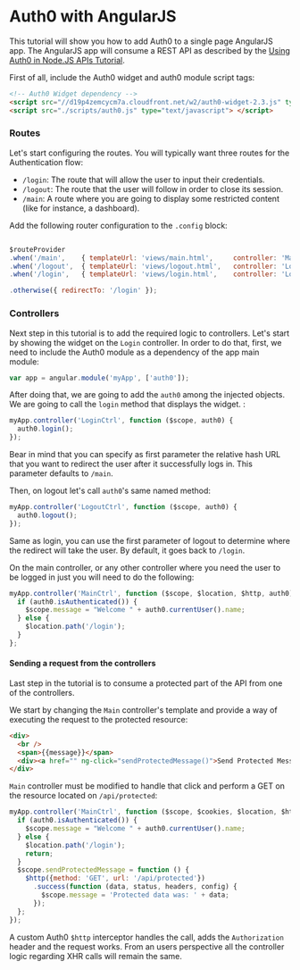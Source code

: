 # Auth0 with AngularJS

This tutorial will show you how to add Auth0 to a single page AngularJS app. The AngularJS app will consume a REST API as described by the [Using Auth0 in Node.JS APIs Tutorial](https://docs.auth0.com/nodeapi-tutorial).

First of all, include the Auth0 widget and auth0 module script tags:
```html
<!-- Auth0 Widget dependency -->
<script src="//d19p4zemcycm7a.cloudfront.net/w2/auth0-widget-2.3.js" type="text/javascript"> </script>
<script src="./scripts/auth0.js" type="text/javascript"> </script>
```

### Routes

Let's start configuring the routes. You will typically want three routes for the Authentication flow:
 * `/login`:  The route that will allow the user to input their credentials.
 * `/logout`: The route that the user will follow in order to close its session.
 * `/main`:   A route where you are going to display some restricted content (like for instance, a dashboard).

Add the following router configuration to the `.config` block:
```js

$routeProvider
.when('/main',    { templateUrl: 'views/main.html',     controller: 'MainCtrl'    })
.when('/logout',  { templateUrl: 'views/logout.html',   controller: 'LogoutCtrl'  })
.when('/login',   { templateUrl: 'views/login.html',    controller: 'LoginCtrl'   })

.otherwise({ redirectTo: '/login' });
```

### Controllers
Next step in this tutorial is to add the required logic to controllers. Let's start by showing the widget on the `Login` controller. In order to do that, first, we need to include the Auth0 module as a dependency of the app main module:
```js
var app = angular.module('myApp', ['auth0']);
```

After doing that, we are going to add the `auth0` among the injected objects. We are going to call the `login` method that displays the widget. :

```js
myApp.controller('LoginCtrl', function ($scope, auth0) {
  auth0.login();
});
```
Bear in mind that you can specify as first parameter the relative hash URL that you want to redirect the user after it successfully logs in. This parameter defaults to `/main`.

Then, on logout let's call `auth0`'s same named method:
```js
myApp.controller('LogoutCtrl', function ($scope, auth0) {
  auth0.logout();
});
```

Same as login, you can use the first parameter of logout to determine where the redirect will take the user. By default, it goes back to `/login`.

On the main controller, or any other controller where you need the user to be logged in just you will need to do the following:

```js
myApp.controller('MainCtrl', function ($scope, $location, $http, auth0) {
  if (auth0.isAuthenticated()) {
    $scope.message = "Welcome " + auth0.currentUser().name;
  } else {
    $location.path('/login');
  }
};
```

#### Sending a request from the controllers
Last step in the tutorial is to consume a protected part of the API from one of the controllers.

We start by changing the `Main` controller's template and provide a way of executing the request to the protected resource:
```html
<div>
  <br />
  <span>{{message}}</span>
  <div><a href="" ng-click="sendProtectedMessage()">Send Protected Message</a></div>
</div>
```

`Main` controller must be modified to handle that click and perform a GET on the resource located on `/api/protected`:

```js
myApp.controller('MainCtrl', function ($scope, $cookies, $location, $http) {
  if (auth0.isAuthenticated()) {
    $scope.message = "Welcome " + auth0.currentUser().name;
  } else {
    $location.path('/login');
    return;
  }
  $scope.sendProtectedMessage = function () {
    $http({method: 'GET', url: '/api/protected'})
      .success(function (data, status, headers, config) {
        $scope.message = 'Protected data was: ' + data;
      });
  };
});
```

A custom Auth0 `$http` interceptor handles the call, adds the `Authorization` header and the request works. From an users perspective all the controller logic regarding XHR calls will remain the same.
